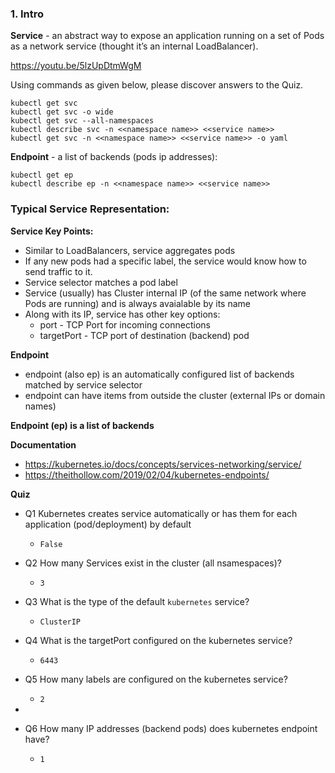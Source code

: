 ### 1. Intro

**Service** - an abstract way to expose an application running on a set of Pods as a network service (thought it’s an internal LoadBalancer).

https://youtu.be/5lzUpDtmWgM

Using commands as given below, please discover answers to the Quiz.

```shell
kubectl get svc
kubectl get svc -o wide
kubectl get svc --all-namespaces
kubectl describe svc -n <<namespace name>> <<service name>>
kubectl get svc -n <<namespace name>> <<service name>> -o yaml
```

**Endpoint** - a list of backends (pods ip addresses):

```shell
kubectl get ep
kubectl describe ep -n <<namespace name>> <<service name>>
```

### Typical Service Representation:

**Service Key Points:**

- Similar to LoadBalancers, service aggregates pods
- If any new pods had a specific label, the service would know how to send traffic to it.
- Service selector matches a pod label
- Service (usually) has Cluster internal IP (of the same network where Pods are running) and is always avaialable by its name
- Along with its IP, service has other key options:
  - port - TCP Port for incoming connections
  - targetPort - TCP port of destination (backend) pod

**Endpoint**

- endpoint (also ep) is an automatically configured list of backends matched by service selector
- endpoint can have items from outside the cluster (external IPs or domain names)

**Endpoint (ep) is a list of backends**

**Documentation**

- https://kubernetes.io/docs/concepts/services-networking/service/
- https://theithollow.com/2019/02/04/kubernetes-endpoints/

**Quiz**
- Q1 Kubernetes creates service automatically or has them for each application (pod/deployment) by default

    - `False`
 
- Q2 How many Services exist in the cluster (all nsamespaces)?

    - `3`
 
- Q3 What is the type of the default `kubernetes` service?

    - `ClusterIP`

- Q4 What is the targetPort configured on the kubernetes service?

    - `6443`

- Q5 How many labels are configured on the kubernetes service?
    - `2`
- 
- Q6 How many IP addresses (backend pods) does kubernetes endpoint have?
    - `1`


